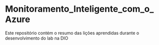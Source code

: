 # Monitoramento_Inteligente_com_o_Azure
Este repositório contém o resumo das lições aprendidas durante o desenvolvimento do lab na DIO
